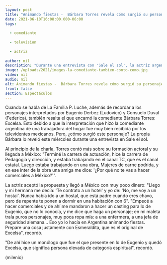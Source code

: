```yaml
---
layout: post
title: "Animando fiestas -  Bárbara Torres revela cómo surgió su personaje de 'Excelsa'"
date: 2021-06-10T16:08:00.000-06:00
tags:
  
  - comediante
  
  - television
  
  - actriz
  
author: nil
description: "Durante una entrevista con 'Sale el sol', la actriz argentina también contó que cuando llegó a México no conocía el trabajo de Eugenio Derbez. "
image: /uploads/2021/images-la-comediante-tambien-conto-como.jpg
video: nil
audio: nil
alt: Animando fiestas -  Bárbara Torres revela cómo surgió su personaje de 'Excelsa'
front: false
section: Espectáculos
---
```


Cuando se habla de La Familia P. Luche, además de recordar a los personajes interpretados por Eugenio Derbez (Ludovico) y Consuelo Duval (Federica), también resalta el que encarnó la comediante Bárbara Torres: Excelsa. Esto debido a que la interpretación que hizo la comediante argentina de una trabajadora del hogar fue muy bien recibida por los televidentes mexicanos. Pero, ¿cómo surgió este personaje? La propia Bárbara lo reveló este miércoles durante una entrevista en Sale el sol. 

Al principio de la charla, Torres contó más sobre su formación actoral y su llegada a México: "Terminé la carrera de actuación, hice la carrera de Pedagogía y dirección, y estaba trabajando en el canal TC, que es el canal estatal. Luego estaba trabajando en una obra, Mujeres de carne podrida, y en ese inter de la obra una amiga me dice: '¿Por qué no te vas a hacer comerciales a México?'". 

La actriz aceptó la propuesta y llegó a México con muy poco dinero: "Llego y mi hermana me decía: 'Te contrato a un hotel' y yo de: 'No, me voy a un hostal'. Nunca había ido a un hostal, que está padre cuando eres chavo, pero de repente te ponen a dormir en una habitación con 6".  "Empecé a hacer comerciales y de ahí me mandaron a hacer un casting para lo de Eugenio, que no lo conocía, y me dice que haga un personaje; en mi maleta traía puros personajes, muy poca ropa mía: a una enfermera, a una jefa de seguridad alemana... Eso yo lo hacía en Argentina animando fiestas. Prepare una cosa justamente con Esmeraldita, que es el original de Excelsa", recordó. 

"De ahí hice un monólogo que fue el que presente en lo de Eugenio y quedó Excelsa, que significa persona elevada de categoría espiritual", recordó.  


(milenio)